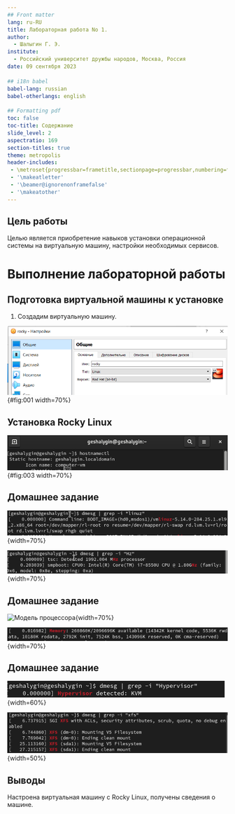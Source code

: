 ```yaml
---
## Front matter
lang: ru-RU
title: Лабораторная работа No 1.
author:
  - Шалыгин Г. Э.
institute:
  - Российский университет дружбы народов, Москва, Россия
date: 09 сентября 2023

## i18n babel
babel-lang: russian
babel-otherlangs: english

## Formatting pdf
toc: false
toc-title: Содержание
slide_level: 2
aspectratio: 169
section-titles: true
theme: metropolis
header-includes:
 - \metroset{progressbar=frametitle,sectionpage=progressbar,numbering=fraction}
 - '\makeatletter'
 - '\beamer@ignorenonframefalse'
 - '\makeatother'
---
```


## Цель работы

Целью  является приобретение  навыков установки операционной системы на виртуальную машину, настройки  необходимых сервисов.

# Выполнение лабораторной работы

## Подготовка виртуальной машины к установке

1. Создадим виртуальную машину.

![Создание машины](./image/0.png){#fig:001 width=70%}

## Установка Rocky Linux

![ hostname](./image/1.png){#fig:003 width=70%}

## Домашнее задание

![Версия ядра](./image/2.png){width=70%}

![Частота процессора](./image/3.png){width=70%}

## Домашнее задание

![Модель процессора](./image.4.png){width=70%}

![Объем памяти](./image/5.png){width=70%}

## Домашнее задание

![Гипервизор](./image/6.png){width=60%}

![Тип FS и последовательность монитрования](./image/7.png){width=50%}

## Выводы

Настроена виртуальная машину с Rocky Linux, получены сведения о машине.

